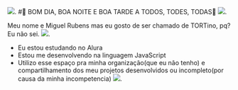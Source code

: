 ![](https://media.tenor.com/TCzfmNLrLVIAAAAj/iloveyou-sweetdreams.gif). #💜 BOM DIA, BOA NOITE E BOA TARDE A TODOS, TODES, TODAS💜 ![](https://media.tenor.com/U3saUzfEEJMAAAAj/among-us-sus.gif).

Meu nome e Miguel Rubens mas eu gosto de ser chamado de TORTino, pq? Eu não sei.
![](https://media.tenor.com/Zs5C-Vyahx4AAAAi/malik-menteş-06ren88.gif).
 - Eu estou estudando no Alura
 - Estou me desenvolvendo na linguagem JavaScript
 - Utilizo esse espaço pra minha organização(que eu não tenho) e compartilhamento dos meu projetos desenvolvidos ou incompleto(por causa da minha incompetencia)
![](https://media.tenor.com/sRNjI26YZC8AAAAi/bf-c.gif).
